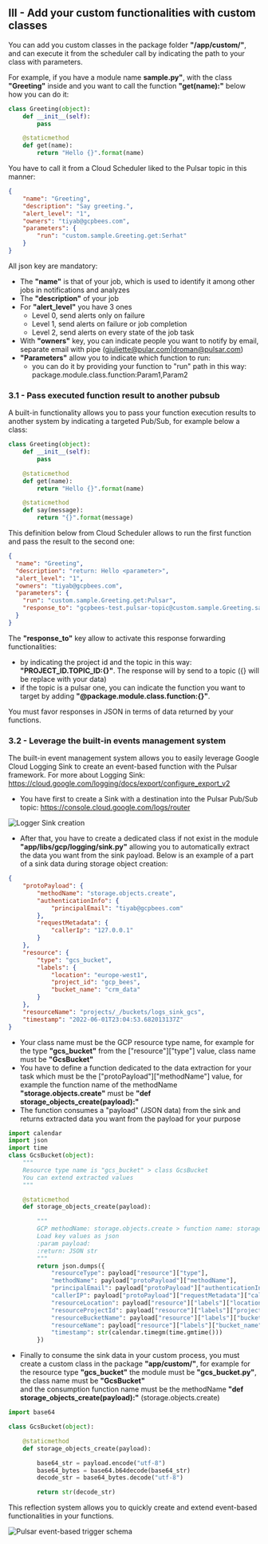 ## III - Add your custom functionalities with custom classes

You can add you custom classes in the package folder **"/app/custom/"**, and can execute it from the scheduler call by indicating the path to your class with parameters.

For example, if you have a module name **sample.py"**, with the class **"Greeting"** inside and you want to call the function **"get(name):"** below how you can do it: 

```python
class Greeting(object):
    def __init__(self):
        pass

    @staticmethod
    def get(name):
        return "Hello {}".format(name)
```

You have to call it from a Cloud Scheduler liked to the Pulsar topic in this manner:
```json
{
	"name": "Greeting",
	"description": "Say greeting.",
	"alert_level": "1",
	"owners": "tiyab@gcpbees.com",
	"parameters": {
		"run": "custom.sample.Greeting.get:Serhat"
	}
}
```
All json key are mandatory:

- The **"name"** is that of your job, which is used to identify it among other jobs in notifications and analyzes
- The **"description"** of your job
- For **"alert_level"** you have 3 ones
  - Level 0, send alerts only on failure
  - Level 1, send alerts on failure or job completion
  - Level 2, send alerts on every state of the job task
- With **"owners"** key, you can indicate people you want to notify by email, separate email with pipe (gjuliette@pular.com|droman@pulsar.com)
- **"Parameters"** allow you to indicate which function to run:
  - you can do it by providing your function to "run" path in this way: package.module.class.function:Param1,Param2

### 3.1 - Pass executed function result to another pubsub

A built-in functionality allows you to pass your function execution results to another system by indicating a targeted Pub/Sub, for example below a class:

```python
class Greeting(object):
    def __init__(self):
        pass

    @staticmethod
    def get(name):
        return "Hello {}".format(name)

    @staticmethod
    def say(message):
        return "{}".format(message)
```

This definition below from Cloud Scheduler allows to run the first function and pass the result to the second one:

```json
{
  "name": "Greeting",
  "description": "return: Hello <parameter>",
  "alert_level": "1",
  "owners": "tiyab@gcpbees.com",
  "parameters": {
    "run": "custom.sample.Greeting.get:Pulsar",
    "response_to": "gcpbees-test.pulsar-topic@custom.sample.Greeting.say:Forwarded {}"
  }
}
```
The **"response_to"** key allow to activate this response forwarding functionalities:

- by indicating the project id and the topic in this way: **"PROJECT_ID.TOPIC_ID:{}"**. The response will by send to a topic ({} will be replace with your data)
- if the topic is a pulsar one, you can indicate the function you want to target by adding **"@package.module.class.function:{}"**.

You must favor responses in JSON in terms of data returned by your functions.

### 3.2 - Leverage the built-in events management system

The built-in event management system allows you to easily leverage Google Cloud Logging Sink to create an event-based function with the Pulsar framework. 
For more about Logging Sink: https://cloud.google.com/logging/docs/export/configure_export_v2

- You have first to create a Sink with a destination into the Pulsar Pub/Sub topic: https://console.cloud.google.com/logs/router

![Logger Sink creation](../../readme/pulsar_deploy_sink.png)

- After that, you have to create a dedicated class if not exist in the module **"app/libs/gcp/logging/sink.py"** allowing you to automatically extract the data you want from the sink payload. 
Below is an example of a part of a sink data during storage object creation:

```json
{
    "protoPayload": {
        "methodName": "storage.objects.create",
        "authenticationInfo": {
            "principalEmail": "tiyab@gcpbees.com"
        },
        "requestMetadata": {
            "callerIp": "127.0.0.1"
        }
    },
    "resource": {
        "type": "gcs_bucket",
        "labels": {
            "location": "europe-west1",
            "project_id": "gcp_bees",
            "bucket_name": "crm_data"
        }
    },
    "resourceName": "projects/_/buckets/logs_sink_gcs",
    "timestamp": "2022-06-01T23:04:53.682013137Z"
}
```
  - Your class name must be the GCP resource type name, for example  for the type **"gcs_bucket"** from the ["resource"]["type"] value, class name must be **"GcsBucket"**
  - You have to define a function dedicated to the data extraction for your task which must be the ["protoPayload"]["methodName"] value, for example the function name of the methodName **"storage.objects.create"** must be **"def storage_objects_create(payload):"**
  - The function consumes a "payload" (JSON data) from the sink and returns extracted data you want from the payload for your purpose

```python
import calendar
import json
import time
class GcsBucket(object):
    """
    Resource type name is "gcs_bucket" > class GcsBucket
    You can extend extracted values
    """

    @staticmethod
    def storage_objects_create(payload):

        """
        GCP methodName: storage.objects.create > function name: storage_objects_create
        Load key values as json
        :param payload:
        :return: JSON str
        """
        return json.dumps({
            "resourceType": payload["resource"]["type"],
            "methodName": payload["protoPayload"]["methodName"],
            "principalEmail": payload["protoPayload"]["authenticationInfo"]["principalEmail"],
            "callerIP": payload["protoPayload"]["requestMetadata"]["callerIp"],
            "resourceLocation": payload["resource"]["labels"]["location"],
            "resourceProjectId": payload["resource"]["labels"]["project_id"],
            "resourceBucketName": payload["resource"]["labels"]["bucket_name"],
            "resourceName": payload["resource"]["labels"]["bucket_name"],
            "timestamp": str(calendar.timegm(time.gmtime()))
        })
```

  - Finally to consume the sink data in your custom process, you must create a custom class in the package **"app/custom/"**, 
for example for the resource type **"gcs_bucket"**  the module must be **"gcs_bucket.py"**, the class name must be **"GcsBucket"**  
and the consumption function name must be the methodName **"def storage_objects_create(payload):"** (storage.objects.create)

```python
import base64

class GcsBucket(object):

    @staticmethod
    def storage_objects_create(payload):

        base64_str = payload.encode("utf-8")
        base64_bytes = base64.b64decode(base64_str)
        decode_str = base64_bytes.decode("utf-8")

        return str(decode_str)
```

This reflection system allows you to quickly create and extend event-based functionalities in your functions.

![Pulsar event-based trigger schema](../../readme/pulsar_deploy_sink_system.png)